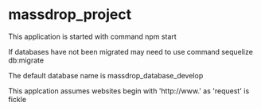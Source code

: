 # massdrop_project

This application is started with command npm start 

If databases have not been migrated may need to use command sequelize db:migrate 

The default database name is massdrop_database_develop

This applcation assumes websites begin with 'http://www.' as 'request' is fickle
